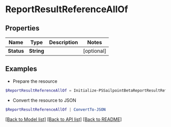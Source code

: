 # ReportResultReferenceAllOf
## Properties

Name | Type | Description | Notes
------------ | ------------- | ------------- | -------------
**Status** | **String** |  | [optional] 

## Examples

- Prepare the resource
```powershell
$ReportResultReferenceAllOf = Initialize-PSSailpointBetaReportResultReferenceAllOf  -Status null
```

- Convert the resource to JSON
```powershell
$ReportResultReferenceAllOf | ConvertTo-JSON
```

[[Back to Model list]](../README.md#documentation-for-models) [[Back to API list]](../README.md#documentation-for-api-endpoints) [[Back to README]](../README.md)

